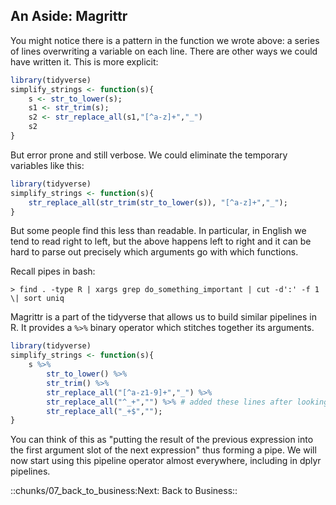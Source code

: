 ## An Aside: Magrittr

You might notice there is a pattern in the function we wrote above: a
series of lines overwriting a variable on each line. There are other
ways we could have written it. This is more explicit:

```R 
library(tidyverse)
simplify_strings <- function(s){
    s <- str_to_lower(s);
    s1 <- str_trim(s);
    s2 <- str_replace_all(s1,"[^a-z]+","_")
    s2
}
```

But error prone and still verbose. We could eliminate the temporary
variables like this:

```R 
library(tidyverse)
simplify_strings <- function(s){
    str_replace_all(str_trim(str_to_lower(s)), "[^a-z]+","_");
}
```

But some people find this less than readable. In particular, in English
we tend to read right to left, but the above happens left to right and
it can be hard to parse out precisely which arguments go with which
functions.

Recall pipes in bash:
``` 
> find . -type R | xargs grep do_something_important | cut -d':' -f 1
\| sort uniq
```

Magrittr is a part of the tidyverse that allows us to build similar
pipelines in R. It provides a `%>%` binary operator which stitches
together its arguments.

```R 
library(tidyverse)
simplify_strings <- function(s){
    s %>% 
        str_to_lower() %>%
        str_trim() %>%
        str_replace_all("[^a-z1-9]+","_") %>%
        str_replace_all("^_+","") %>% # added these lines after looking at the data
        str_replace_all("_+$","");
}

```

You can think of this as "putting the result of the previous expression
into the first argument slot of the next expression" thus forming a
pipe. We will now start using this pipeline operator almost everywhere,
including in dplyr pipelines.


::chunks/07_back_to_business:Next: Back to Business::

